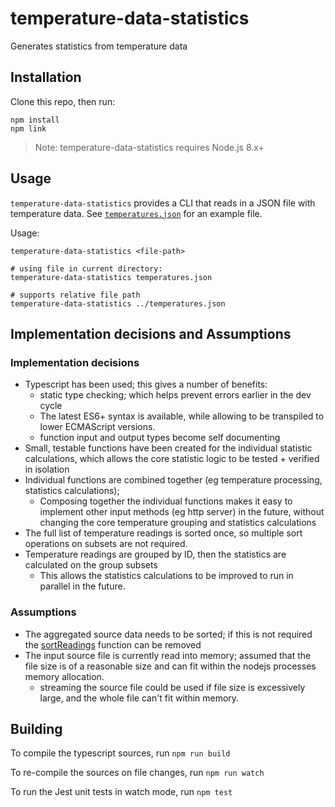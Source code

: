# temperature-data-statistics

Generates statistics from temperature data

## Installation 

Clone this repo, then run: 

```
npm install
npm link
```

> Note: temperature-data-statistics requires Node.js 8.x+

## Usage

`temperature-data-statistics` provides a CLI that reads in a JSON file with temperature data. 
See [`temperatures.json`](temperatures.json) for an example file. 

Usage: 
```
temperature-data-statistics <file-path>

# using file in current directory: 
temperature-data-statistics temperatures.json

# supports relative file path
temperature-data-statistics ../temperatures.json
```

## Implementation decisions and Assumptions 

### Implementation decisions

- Typescript has been used; this gives a number of benefits: 
    - static type checking; which helps prevent errors earlier in the dev cycle
    - The latest ES6+ syntax is available, while allowing to be transpiled to lower ECMAScript versions.  
    - function input and output types become self documenting  
- Small, testable functions have been created for the individual statistic calculations, which allows the core 
statistic logic to be tested + verified in isolation
- Individual functions are combined together (eg temperature processing, statistics calculations); 
    - Composing together the individual functions makes it easy to implement other input methods (eg http server) in 
    the future, without changing the core temperature grouping and statistics calculations
- The full list of temperature readings is sorted once, so multiple sort operations on subsets are not required. 
- Temperature readings are grouped by ID, then the statistics are calculated on the group subsets
    - This allows the statistics calculations to be improved to run in parallel in the future.   


### Assumptions
- The aggregated source data needs to be sorted; if this is not required 
 the [sortReadings](https://github.com/jezzay/temperature-data-statistics/blob/master/src/cli/cli.ts#L27) function 
 can be removed
- The input source file is currently read into memory; assumed that the file size is of a reasonable size and can 
 fit within the nodejs processes memory allocation.   
    - streaming the source file could be used if file size is excessively large, and the whole file can't fit within memory.   


## Building 

To compile the typescript sources, run `npm run build`

To re-compile the sources on file changes, run `npm run watch`

To run the Jest unit tests in watch mode, run `npm test`